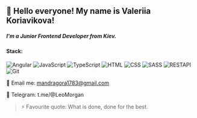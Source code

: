 ## 👋 Hello everyone! My name is **Valeriia Koriavikova**!
##### I'm a *Junior Frontend Developer* from Kiev.

#### Stack:
![Angular](https://img.shields.io/badge/-Angular-fff?style=for-the-badge&logo=angular)
![JavaScript](https://img.shields.io/badge/-JavaScript-fff?style=for-the-badge&logo=javascript)
![TypeScript](https://img.shields.io/badge/-TypeScript-fff?style=for-the-badge&logo=typescript)
![HTML](https://img.shields.io/badge/-HTML-fff?style=for-the-badge&logo=html5)
![CSS](https://img.shields.io/badge/-CSS-fff?style=for-the-badge&logo=css3)
![SASS](https://img.shields.io/badge/-SASS-fff?style=for-the-badge&logo=sass)
![RESTAPI](https://img.shields.io/badge/-REST_API-fff?style=for-the-badge&logo=restapi)
![Git](https://img.shields.io/badge/-GIT-fff?style=for-the-badge&logo=git)


:email: Email me: mandragora1783@gmail.com

:calling: Telegram: t.me/@LeoMorgan


> ⚡ Favourite quote: What is done, done for the best.
